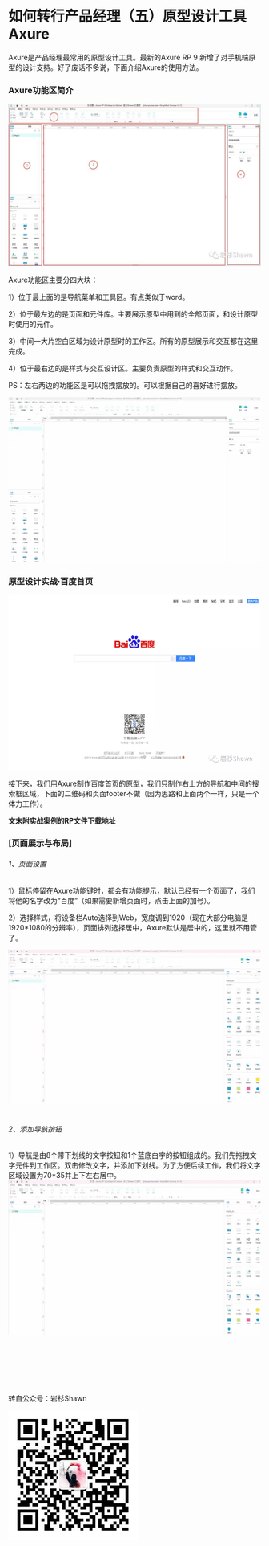 # 如何转行产品经理（五）原型设计工具Axure
Axure是产品经理最常用的原型设计工具。最新的Axure RP 9 新增了对手机端原型的设计支持。好了废话不多说，下面介绍Axure的使用方法。
<br/>

### Axure功能区简介
![功能区](https://raw.githubusercontent.com/YSshawn/PM-10days/master/pic/2980541-c1aacb4a97333690.jpg)
<br/>

Axure功能区主要分四大块：

1）位于最上面的是导航菜单和工具区。有点类似于word。

2）位于最左边的是页面和元件库。主要展示原型中用到的全部页面，和设计原型时使用的元件。

3）中间一大片空白区域为设计原型时的工作区。所有的原型展示和交互都在这里完成。

4）位于最右边的是样式与交互设计区。主要负责原型的样式和交互动作。
<br/>

PS：左右两边的功能区是可以拖拽摆放的。可以根据自己的喜好进行摆放。
<br/>

![拖动演示](https://raw.githubusercontent.com/YSshawn/PM-10days/master/pic/1.webp)
<br/>

### 原型设计实战·百度首页
![百度首页](https://raw.githubusercontent.com/YSshawn/PM-10days/master/pic/2.webp)
<br/>

接下来，我们用Axure制作百度首页的原型，我们只制作右上方的导航和中间的搜索框区域，下面的二维码和页面footer不做（因为思路和上面两个一样，只是一个体力工作）。
<br/>

**文末附实战案例的RP文件下载地址**
<br/>

### [页面展示与布局]

###### 1、页面设置

1）鼠标停留在Axure功能键时，都会有功能提示，默认已经有一个页面了，我们将他的名字改为“百度”（如果需要新增页面时，点击上面的加号）。
<br/>

2）选择样式，将设备栏Auto选择到Web，宽度调到1920（现在大部分电脑是1920*1080的分辨率），页面排列选择居中，Axure默认是居中的，这里就不用管了。

![样式设置](https://raw.githubusercontent.com/YSshawn/PM-10days/master/pic/3.webp)
<br/>
<br/>
###### 2、添加导航按钮

1）导航是由8个带下划线的文字按钮和1个蓝底白字的按钮组成的。我们先拖拽文字元件到工作区。双击修改文字，并添加下划线。为了方便后续工作，我们将文字区域设置为70*35并上下左右居中。
![样式设置](https://raw.githubusercontent.com/YSshawn/PM-10days/master/pic/4.webp)
<br/>







<br/>
<br/>
<br/>
<br/>
<br/>

转自公众号：岩杉Shawn

![二维码](https://raw.githubusercontent.com/YSshawn/PM-10days/master/pic/2980541-065cc3b5b0ab390b.jpg)
